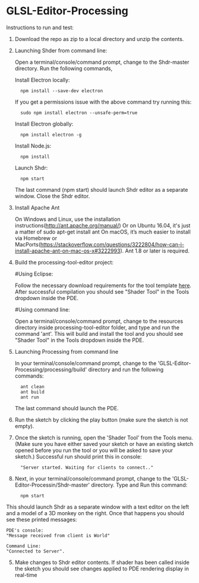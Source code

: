 # GLSL-Editor-Processing

Instructions to run and test:

1. Download the repo as zip to a local directory and unzip the contents.

2. Launching Shder from command line:
   
   Open a terminal/console/command prompt, change to the Shdr-master directory. Run the following commands,   

   Install Electron locally:
   
         npm install --save-dev electron
   
   If you get a permissions issue with the above command try running this:
   
         sudo npm install electron --unsafe-perm=true
   
   Install Electron globally:
   
         npm install electron -g
   
   Install Node.js:
   
         npm install
   
   Launch Shdr:
   
         npm start
   
   The last command (npm start) should launch Shdr editor as a separate window. Close the Shdr editor.

2. Install Apache Ant

    On Windows and Linux, use the installation instructions(http://ant.apache.org/manual/)
    Or on Ubuntu 16.04, it's just a matter of sudo apt-get install ant
    On macOS, it’s much easier to install via Homebrew or MacPorts(https://stackoverflow.com/questions/3222804/how-can-i-install-apache-ant-on-mac-os-x#3222993).
    Ant 1.8 or later is required.

3. Build the processing-tool-editor project:

    #Using Eclipse:
    
    Follow the necessary download requirements for the tool template [here](https://github.com/processing/processing-tool-template).         After successful compilation you should see "Shader Tool" in the Tools dropdown inside the PDE.

    #Using command line:
    
    Open a terminal/console/command prompt, change to the resources directory inside processing-tool-editor folder, and type and run the     command 'ant'. This will build and install the tool and you should see "Shader Tool" in the Tools dropdown inside the PDE.

4. Launching Processing from command line

   In your terminal/console/command prompt, change to the 'GLSL-Editor-Processing/processing/build' directory and run the following        commands:
   
         ant clean
         ant build
         ant run
   
   The last command should launch the PDE.
   
5. Run the sketch by clicking the play button (make sure the sketch is not empty).
   
4. Once the sketch is running, open the 'Shader Tool' from the Tools menu. (Make sure you have either saved your sketch or have an          existing sketch opened before you run the tool or you will be asked to save your sketch.) Successful run should print this in            console: 

         "Server started. Waiting for clients to connect.."

4. Next, in your terminal/console/command prompt, change to the 'GLSL-Editor-Processin/Shdr-master' directory. Type and Run this            command: 

         npm start

  This should launch Shdr as a separate window with a text editor on the left and a model of a 3D monkey on the right. Once that happens   you should see these printed messages:

    PDE's console: 
    "Message received from client is World" 
    
    Command Line:
    "Connected to Server".

5. Make changes to Shdr editor contents. If shader has been called inside the sketch you should see changes applied to PDE rendering        display in real-time

